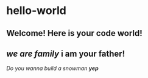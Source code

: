 # hello-world
Welcome! Here is your code world!
---
*we are family*
**i am your father!**
---
*Do you wanna build a snowman*
***yep***
